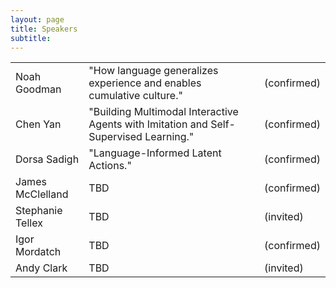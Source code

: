 ```yaml
---
layout: page
title: Speakers
subtitle: 
---
```



<table>
  <tr>
    <td>Noah Goodman </td>
    <td>"How language generalizes experience and enables cumulative culture."</td>
    <td>(confirmed)</td>
  </tr>
  <tr>
    <td>Chen Yan</td>
    <td>"Building Multimodal Interactive Agents with Imitation and Self-Supervised Learning."</td>
    <td>(confirmed)</td>
  </tr>
  <tr>
    <td>Dorsa Sadigh</td>
    <td>"Language-Informed Latent Actions." </td>
    <td>(confirmed)</td>
  </tr>
  <tr>
    <td>James McClelland</td>
    <td>TBD</td>
    <td>(confirmed)</td>
  </tr>
    <tr>
    <td>Stephanie Tellex</td>
    <td>TBD</td>
    <td>(invited)</td>
  </tr>
  <tr>
    <td>Igor Mordatch</td>
    <td>TBD</td>
    <td>(confirmed)</td>
  </tr>
  <tr>
    <td>Andy Clark</td>
    <td>TBD</td>
    <td>(invited)</td>
  </tr>

</table>



